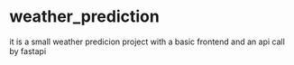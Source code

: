 # weather_prediction
it is a small weather predicion project with a basic frontend and an api call by fastapi
